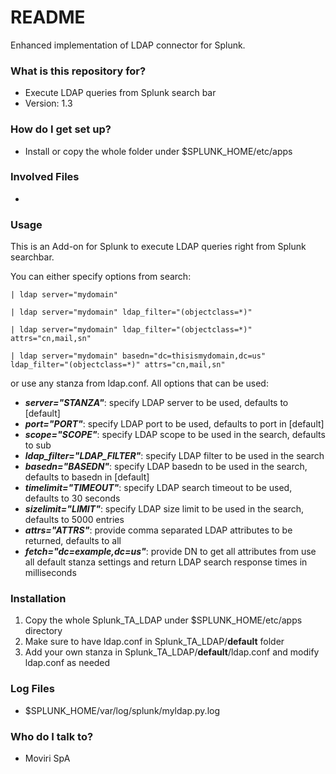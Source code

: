 # README #

Enhanced implementation of LDAP connector for Splunk.

### What is this repository for? ###

* Execute LDAP queries from Splunk search bar
* Version: 1.3

### How do I get set up? ###

* Install or copy the whole folder under $SPLUNK_HOME/etc/apps

### Involved Files ###

*

### Usage ###
This is an Add-on for Splunk to execute LDAP queries right from Splunk searchbar.

You can either specify options from search:


```
| ldap server="mydomain"
```

```
| ldap server="mydomain" ldap_filter="(objectclass=*)"
```

```
| ldap server="mydomain" ldap_filter="(objectclass=*)" attrs="cn,mail,sn" 
```

```
| ldap server="mydomain" basedn="dc=thisismydomain,dc=us" ldap_filter="(objectclass=*)" attrs="cn,mail,sn" 
```


or use any stanza from ldap.conf. All options that can be used:

* **_server="STANZA"_**: specify LDAP server to be used, defaults to [default]
* **_port="PORT"_**: specify LDAP port to be used, defaults to port in [default]
* **_scope="SCOPE"_**: specify LDAP scope to be used in the search, defaults to sub
* **_ldap_filter="LDAP_FILTER"_**: specify LDAP filter to be used in the search
* **_basedn="BASEDN"_**: specify LDAP basedn to be used in the search, defaults to basedn in [default]
* **_timelimit="TIMEOUT"_**: specify LDAP search timeout to be used, defaults to 30 seconds
* **_sizelimit="LIMIT"_**: specify LDAP size limit to be used in the search, defaults to 5000 entries
* **_attrs="ATTRS"_**: provide comma separated LDAP attributes to be returned, defaults to all
* **_fetch="dc=example,dc=us"_**: provide DN to get all attributes from use all default stanza settings and return LDAP search response times in milliseconds

### Installation ###
1. Copy the whole Splunk_TA_LDAP under $SPLUNK_HOME/etc/apps directory
2. Make sure to have ldap.conf in  Splunk_TA_LDAP/**default** folder
3. Add your own stanza in Splunk_TA_LDAP/**default**/ldap.conf and modify ldap.conf as needed

### Log Files ###

* $SPLUNK_HOME/var/log/splunk/myldap.py.log

### Who do I talk to? ###

* Moviri SpA
